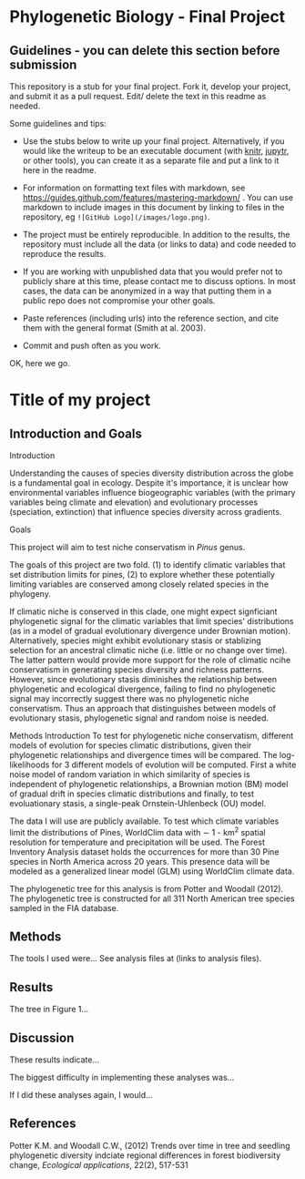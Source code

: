 # Phylogenetic Biology - Final Project

## Guidelines - you can delete this section before submission

This repository is a stub for your final project. Fork it, develop your project, and submit it as a pull request. Edit/ delete the text in this readme as needed.

Some guidelines and tips:

- Use the stubs below to write up your final project. Alternatively, if you would like the writeup to be an executable document (with [knitr](http://yihui.name/knitr/), [jupytr](http://jupyter.org/), or other tools), you can create it as a separate file and put a link to it here in the readme.

- For information on formatting text files with markdown, see https://guides.github.com/features/mastering-markdown/ . You can use markdown to include images in this document by linking to files in the repository, eg `![GitHub Logo](/images/logo.png)`.

- The project must be entirely reproducible. In addition to the results, the repository must include all the data (or links to data) and code needed to reproduce the results.

- If you are working with unpublished data that you would prefer not to publicly share at this time, please contact me to discuss options. In most cases, the data can be anonymized in a way that putting them in a public repo does not compromise your other goals.

- Paste references (including urls) into the reference section, and cite them with the general format (Smith at al. 2003).

- Commit and push often as you work.

OK, here we go.

# Title of my project

## Introduction and Goals

Introduction

Understanding the causes of species diversity distribution across the globe is a fundamental goal in ecology. Despite it's importance, it is unclear how environmental variables influence biogeographic variables (with the primary variables being climate and elevation) and evolutionary processes (speciation, extinction) that influence species diversity across gradients. 

Goals

This project will aim to test niche conservatism in *Pinus* genus. 

The goals of this project are two fold. (1) to identify climatic variables that set distribution limits for pines, (2) to explore whether these potentially limiting variables are conserved among closely related species in the phylogeny.

If climatic niche is conserved in this clade, one might expect signficiant phylogenetic signal for the climatic variables that limit species' distributions (as in a model of gradual evolutionary divergence under Brownian motion). Alternatively, species might exhibit evolutionary stasis or stablizing selection for an ancestral climatic niche (i.e. little or no change over time). The latter pattern would provide more support for the role of climatic ncihe conservatism in generating species diversity and richness patterns. However, since evolutionary stasis diminishes the relationship between phylogenetic and ecological divergence, failing to find no phylogenetic signal may incorrectly suggest there was no phylogenetic niche conservatism. Thus an approach that distinguishes between models of evolutionary stasis, phylogenetic signal and random noise is needed. 

Methods Introduction
To test for phylogenetic niche conservatism, different models of evolution for species climatic distributions, given their phylogenetic relationships and divergence times will be compared. The log-likelihoods for 3 different models of evolution will be computed. First a white noise model of random variation in which similarity of species is independent of phylogenetic relationships, a Brownian motion (BM) model of gradual drift in species climatic distributions and finally, to test evoluationary stasis, a single-peak Ornstein-Uhlenbeck (OU) model.


The data I will use are publicly available. To test which climate variables limit the distributions of Pines, WorldClim data with $\sim$ 1 - km$^2$ spatial resolution for temperature and precipitation will  be used. The Forest Inventory Analysis dataset holds the occurrences for more than 30 Pine species in North America across 20 years. This presence data will be modeled as a generalized linear model (GLM) using WorldClim climate data. 

The phylogenetic tree for this analysis is from Potter and Woodall (2012). The phylogenetic tree is constructed for all 311 North American tree species sampled in the FIA database.


## Methods

The tools I used were... See analysis files at (links to analysis files).

## Results

The tree in Figure 1...

## Discussion

These results indicate...

The biggest difficulty in implementing these analyses was...

If I did these analyses again, I would...

## References

Potter K.M. and Woodall C.W., (2012) Trends over time in tree and seedling phylogenetic diversity indciate regional differences in forest biodiversity change, *Ecological applications*, 22(2), 517-531
